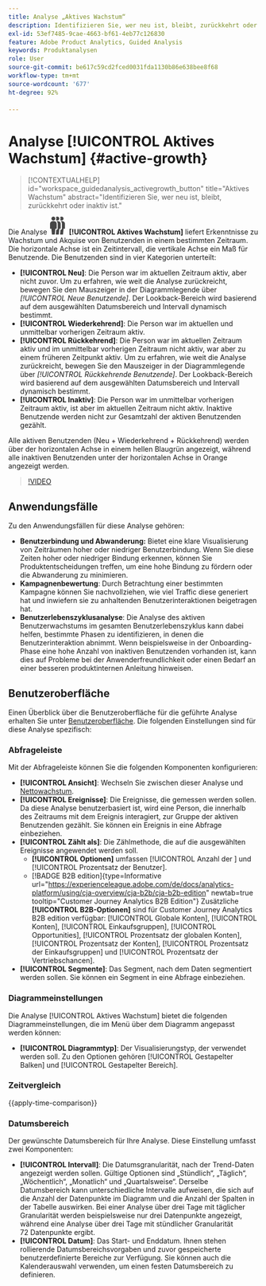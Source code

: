 ```yaml
---
title: Analyse „Aktives Wachstum“
description: Identifizieren Sie, wer neu ist, bleibt, zurückkehrt oder inaktiv ist.
exl-id: 53ef7485-9cae-4663-bf61-4eb77c126830
feature: Adobe Product Analytics, Guided Analysis
keywords: Produktanalysen
role: User
source-git-commit: be617c59cd2fced0031fda1130b86e638bee8f68
workflow-type: tm+mt
source-wordcount: '677'
ht-degree: 92%

---
```


# Analyse [!UICONTROL Aktives Wachstum] {#active-growth}

>[!CONTEXTUALHELP]
>id="workspace_guidedanalysis_activegrowth_button"
>title="Aktives Wachstum"
>abstract="Identifizieren Sie, wer neu ist, bleibt, zurückkehrt oder inaktiv ist."



Die Analyse ![PeopleGroup](/help/assets/icons/PeopleGroup.svg) **[!UICONTROL Aktives Wachstum]** liefert Erkenntnisse zu Wachstum und Akquise von Benutzenden in einem bestimmten Zeitraum. Die horizontale Achse ist ein Zeitintervall, die vertikale Achse ein Maß für Benutzende. Die Benutzenden sind in vier Kategorien unterteilt:

* **[!UICONTROL Neu]**: Die Person war im aktuellen Zeitraum aktiv, aber nicht zuvor. Um zu erfahren, wie weit die Analyse zurückreicht, bewegen Sie den Mauszeiger in der Diagrammlegende über _[!UICONTROL Neue Benutzende]_. Der Lookback-Bereich wird basierend auf dem ausgewählten Datumsbereich und Intervall dynamisch bestimmt.
* **[!UICONTROL Wiederkehrend]**: Die Person war im aktuellen und unmittelbar vorherigen Zeitraum aktiv.
* **[!UICONTROL Rückkehrend]**: Die Person war im aktuellen Zeitraum aktiv und im unmittelbar vorherigen Zeitraum nicht aktiv, war aber zu einem früheren Zeitpunkt aktiv. Um zu erfahren, wie weit die Analyse zurückreicht, bewegen Sie den Mauszeiger in der Diagrammlegende über _[!UICONTROL Rückkehrende Benutzende]_. Der Lookback-Bereich wird basierend auf dem ausgewählten Datumsbereich und Intervall dynamisch bestimmt.
* **[!UICONTROL Inaktiv]**: Die Person war im unmittelbar vorherigen Zeitraum aktiv, ist aber im aktuellen Zeitraum nicht aktiv. Inaktive Benutzende werden nicht zur Gesamtzahl der aktiven Benutzenden gezählt.

Alle aktiven Benutzenden (Neu + Wiederkehrend + Rückkehrend) werden über der horizontalen Achse in einem hellen Blaugrün angezeigt, während alle inaktiven Benutzenden unter der horizontalen Achse in Orange angezeigt werden.


>[!VIDEO](https://video.tv.adobe.com/v/3423394/?captions=ger&quality=12&learn=on)

## Anwendungsfälle

Zu den Anwendungsfällen für diese Analyse gehören:

* **Benutzerbindung und Abwanderung:** Bietet eine klare Visualisierung von Zeiträumen hoher oder niedriger Benutzerbindung. Wenn Sie diese Zeiten hoher oder niedriger Bindung erkennen, können Sie Produktentscheidungen treffen, um eine hohe Bindung zu fördern oder die Abwanderung zu minimieren.
* **Kampagnenbewertung**: Durch Betrachtung einer bestimmten Kampagne können Sie nachvollziehen, wie viel Traffic diese generiert hat und inwiefern sie zu anhaltenden Benutzerinteraktionen beigetragen hat.
* **Benutzerlebenszyklusanalyse**: Die Analyse des aktiven Benutzerwachstums im gesamten Benutzerlebenszyklus kann dabei helfen, bestimmte Phasen zu identifizieren, in denen die Benutzerinteraktion abnimmt. Wenn beispielsweise in der Onboarding-Phase eine hohe Anzahl von inaktiven Benutzenden vorhanden ist, kann dies auf Probleme bei der Anwenderfreundlichkeit oder einen Bedarf an einer besseren produktinternen Anleitung hinweisen.

## Benutzeroberfläche

Einen Überblick über die Benutzeroberfläche für die geführte Analyse erhalten Sie unter [Benutzeroberfläche](../overview.md#interface). Die folgenden Einstellungen sind für diese Analyse spezifisch:

### Abfrageleiste

Mit der Abfrageleiste können Sie die folgenden Komponenten konfigurieren:

* **[!UICONTROL Ansicht]**: Wechseln Sie zwischen dieser Analyse und [Nettowachstum](net-growth.md).
* **[!UICONTROL Ereignisse]**: Die Ereignisse, die gemessen werden sollen. Da diese Analyse benutzerbasiert ist, wird eine Person, die innerhalb des Zeitraums mit dem Ereignis interagiert, zur Gruppe der aktiven Benutzenden gezählt. Sie können ein Ereignis in eine Abfrage einbeziehen.
* **[!UICONTROL Zählt als]**: Die Zählmethode, die auf die ausgewählten Ereignisse angewendet werden soll. <ul><li>**[!UICONTROL Optionen]** umfassen [!UICONTROL Anzahl der &#x200B;] und [!UICONTROL Prozentsatz der Benutzer].</li><li>[!BADGE B2B edition]{type=Informative url="https://experienceleague.adobe.com/de/docs/analytics-platform/using/cja-overview/cja-b2b/cja-b2b-edition" newtab=true tooltip="Customer Journey Analytics B2B Edition"} Zusätzliche **[!UICONTROL B2B-Optionen]** sind für Customer Journey Analytics B2B edition verfügbar: [!UICONTROL Globale Konten], [!UICONTROL Konten], [!UICONTROL Einkaufsgruppen], [!UICONTROL Opportunities], [!UICONTROL Prozentsatz der globalen Konten], [!UICONTROL Prozentsatz der Konten], [!UICONTROL Prozentsatz der Einkaufsgruppen] und [!UICONTROL Prozentsatz der Vertriebschancen].</li></ul>
* **[!UICONTROL Segmente]**: Das Segment, nach dem Daten segmentiert werden sollen. Sie können ein Segment in eine Abfrage einbeziehen.

### Diagrammeinstellungen

Die Analyse [!UICONTROL Aktives Wachstum] bietet die folgenden Diagrammeinstellungen, die im Menü über dem Diagramm angepasst werden können:

* **[!UICONTROL Diagrammtyp]**: Der Visualisierungstyp, der verwendet werden soll. Zu den Optionen gehören [!UICONTROL Gestapelter Balken] und [!UICONTROL Gestapelter Bereich].

### Zeitvergleich

{{apply-time-comparison}}

### Datumsbereich

Der gewünschte Datumsbereich für Ihre Analyse. Diese Einstellung umfasst zwei Komponenten:

* **[!UICONTROL Intervall]**: Die Datumsgranularität, nach der Trend-Daten angezeigt werden sollen. Gültige Optionen sind „Stündlich“, „Täglich“, „Wöchentlich“, „Monatlich“ und „Quartalsweise“. Derselbe Datumsbereich kann unterschiedliche Intervalle aufweisen, die sich auf die Anzahl der Datenpunkte im Diagramm und die Anzahl der Spalten in der Tabelle auswirken. Bei einer Analyse über drei Tage mit täglicher Granularität werden beispielsweise nur drei Datenpunkte angezeigt, während eine Analyse über drei Tage mit stündlicher Granularität 72 Datenpunkte ergibt.
* **[!UICONTROL Datum]**: Das Start- und Enddatum. Ihnen stehen rollierende Datumsbereichsvorgaben und zuvor gespeicherte benutzerdefinierte Bereiche zur Verfügung. Sie können auch die Kalenderauswahl verwenden, um einen festen Datumsbereich zu definieren.

<!--
## Example

See below for an example of the analysis.

![Active time compare](../assets/active-growth-compare.png)

-->
